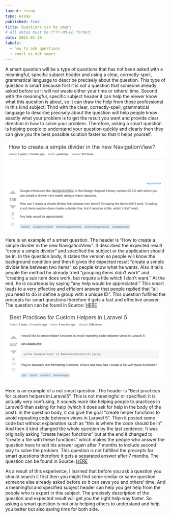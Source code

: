 ```yaml
---
layout: essay
type: essay
published: true
title: Questions can be smart
# All dates must be YYYY-MM-DD format!
date: 2021-01-26
labels:
  - how to ask questions
  - smart vs not smart
---
```


A smart question will be a type of questions that has not been asked with a meaningful, specific subject header and using a clear, correctly-spell, grammatical language to describe precisely about the question. 
This type of question is smart because first it is not a question that someone already asked before so it will not waste either your time or others’ time. 
Second with the meaningful, specific subject header it can help the viewer know what this question is about, so it can draw the help from those professional in this kind subject. 
Third with the clear, correctly-spell, grammatical language to describe precisely about the question will help people know exactly what your problem is to get the result you want and provide clear direction in how to solve your problem.
Therefore, asking a smart question is helping people to understand your question quickly and clearly then they can give you the best possible solution faster so that it helps yourself.

<img class="ui large left floated image" src="../images/smart.png">

Here is an example of a smart question. The header is “How to create a simple divider in the new NavigationView”. It described the expected result “create a simple divider” and specified the subject or the application should be in. In the question body, it states the version so people will know the background condition and then it gives the expected result “create a simple divider line between two items” so people know what he wants. Also it tells people the method he already tried “grouping items didn’t work” and “creating a sub item does work, but require a title which I don’t want.” At the end, he is courteous by saying “any help would be appreciated.” This smart leads to a very effective and efficient answer that people replied that “all you need to do is define a group with a unique ID”. This question fulfilled the precepts for smart questions therefore it gets a fast and effective answer. The question can be found in Source: <a href="https://stackoverflow.com/questions/30625280/how-to-create-a-simple-divider-in-the-new-navigationview"> HERE </a>


<img class="ui large left floated image" src="../images/notsmart.png">

Here is an example of a not smart question. The header is “Best practices for custom helpers in Laravel5”. This is not meaningful or specified. It is actually very confusing. It sounds more like helping people to practices in Laravel5 than asking for help (which it does ask for help in the body of the post). In the question body, it did give the goal “create helper functions to avoid repeating code between views in Laravel 5". Then it posted some code but without explanation such as “this is where the code should be in”. And then it kind changed the whole question by the last sentence. It was originally asking  “create helper functions” but at the end it changed to “create a file with these functions” which makes the people who answer the question have to edit his answer again after 7 months to include second way to solve the problem. This question is not fulfilled the precepts for smart questions therefore it gets a separated answer after 7 months. The question can be found in Source: <a href="https://stackoverflow.com/questions/28290332/best-practices-for-custom-helpers-in-laravel-5"> HERE </a>


As a result of this experience, I learned that before you ask a question you should search it first then you might find some similar or same question someone else already asked before so it can save you and others’ time. And a meaningful and specified subject header can help you get help from the people who is expert in this subject. The precisely description of the question and expected result will get you the right help way faster. So asking a smart question is not only helping others to understand and help you better but also saving time for both side.
